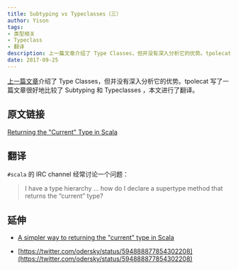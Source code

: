 ```yaml
---
title: Subtyping vs Typeclasses（三）
author: Yison
tags: 
- 类型相关
- Typeclass
- 翻译
description: 上一篇文章介绍了 Type Classes，但并没有深入分析它的优势。tpolecat 写了一篇文章很好地比较了 Subtyping 和 Typeclasses ，本文进行了翻译。文末则是该文章引发的一些探讨。
date: 2017-09-25
---
```


[上一篇文章](https://scala.cool/2017/09/subtyping-vs-typeclasses-2/)介绍了 Type Classes，但并没有深入分析它的优势。tpolecat 写了一篇文章很好地比较了 Subtyping 和 Typeclasses ，本文进行了翻译。

## 原文链接

[Returning the "Current" Type in Scala](https://tpolecat.github.io/2015/04/29/f-bounds.html)

## 翻译

`#scala` 的 IRC channel 经常讨论一个问题：

> I have a type hierarchy … how do I declare a supertype method that returns the “current” type?


## 延伸

- [A simpler way to returning the "current" type in Scala](https://gist.github.com/odersky/56323c309a186cffe9af)

- [https://twitter.com/odersky/status/594888877854302208](https://twitter.com/odersky/status/594888877854302208)